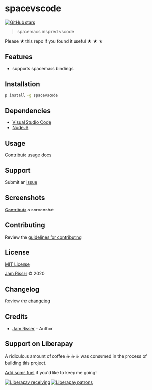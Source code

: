 # spacevscode

[![GitHub stars](https://img.shields.io/github/stars/codejamninja/spacevscode.svg?style=social&label=Stars)](https://github.com/codejamninja/spacevscode)

> spacemacs inspired vscode

Please ★ this repo if you found it useful ★ ★ ★

## Features

- supports spacemacs bindings

## Installation

```sh
p install -g spacevscode
```

## Dependencies

- [Visual Studio Code](https://code.visualstudio.com)
- [NodeJS](https://nodejs.org)

## Usage

[Contribute](https://github.com/codejamninja/spacevscode/blob/master/CONTRIBUTING.md) usage docs

## Support

Submit an [issue](https://github.com/codejamninja/spacevscode/issues/new)

## Screenshots

[Contribute](https://github.com/codejamninja/spacevscode/blob/master/CONTRIBUTING.md) a screenshot

## Contributing

Review the [guidelines for contributing](https://github.com/codejamninja/spacevscode/blob/master/CONTRIBUTING.md)

## License

[MIT License](https://github.com/codejamninja/spacevscode/blob/master/LICENSE)

[Jam Risser](https://codejam.ninja) © 2020

## Changelog

Review the [changelog](https://github.com/codejamninja/spacevscode/blob/master/CHANGELOG.md)

## Credits

- [Jam Risser](https://codejam.ninja) - Author

## Support on Liberapay

A ridiculous amount of coffee ☕ ☕ ☕ was consumed in the process of building this project.

[Add some fuel](https://liberapay.com/codejamninja/donate) if you'd like to keep me going!

[![Liberapay receiving](https://img.shields.io/liberapay/receives/codejamninja.svg?style=flat-square)](https://liberapay.com/codejamninja/donate)
[![Liberapay patrons](https://img.shields.io/liberapay/patrons/codejamninja.svg?style=flat-square)](https://liberapay.com/codejamninja/donate)
